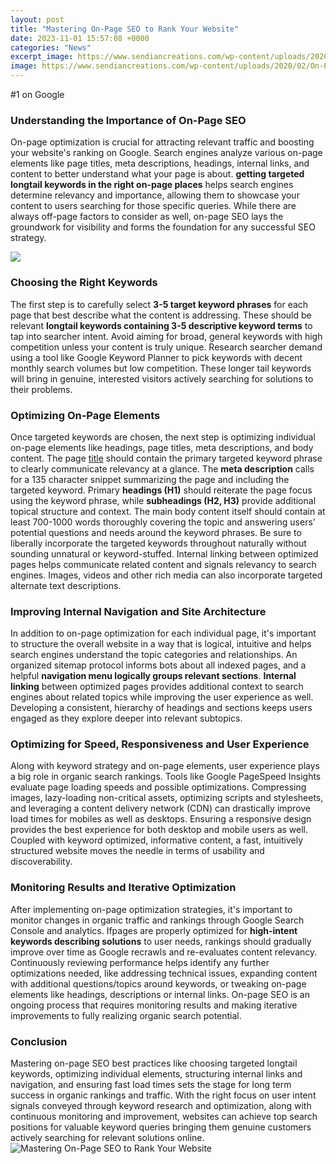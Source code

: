 ```yaml
---
layout: post
title: "Mastering On-Page SEO to Rank Your Website"
date: 2023-11-01 15:57:08 +0000
categories: "News"
excerpt_image: https://www.sendiancreations.com/wp-content/uploads/2020/02/On-Page-SEO-Factors-1024x912.png
image: https://www.sendiancreations.com/wp-content/uploads/2020/02/On-Page-SEO-Factors-1024x912.png
---
```

#1 on Google
### Understanding the Importance of On-Page SEO 
On-page optimization is crucial for attracting relevant traffic and boosting your website's ranking on Google. Search engines analyze various on-page elements like page titles, meta descriptions, headings, internal links, and content to better understand what your page is about. **getting targeted longtail keywords in the right on-page places** helps search engines determine relevancy and importance, allowing them to showcase your content to users searching for those specific queries. While there are always off-page factors to consider as well, on-page SEO lays the groundwork for visibility and forms the foundation for any successful SEO strategy.

![](https://miliamarketing.com/wp-content/uploads/2021/11/cluster-on-page-seo.jpg)
### Choosing the Right Keywords 
The first step is to carefully select **3-5 target keyword phrases** for each page that best describe what the content is addressing. These should be relevant **longtail keywords containing 3-5 descriptive keyword terms** to tap into searcher intent. Avoid aiming for broad, general keywords with high competition unless your content is truly unique. Research searcher demand using a tool like Google Keyword Planner to pick keywords with decent monthly search volumes but low competition. These longer tail keywords will bring in genuine, interested visitors actively searching for solutions to their problems.
### Optimizing On-Page Elements
Once targeted keywords are chosen, the next step is optimizing individual on-page elements like headings, page titles, meta descriptions, and body content. The page [title](https://fistore.mysenprints.com/collection/ahlers) should contain the primary targeted keyword phrase to clearly communicate relevancy at a glance. The **meta description** calls for a 135 character snippet summarizing the page and including the targeted keyword. Primary **headings (H1)** should reiterate the page focus using the keyword phrase, while **subheadings (H2, H3)** provide additional topical structure and context. 
The main body content itself should contain at least 700-1000 words thoroughly covering the topic and answering users' potential questions and needs around the keyword phrases. Be sure to liberally incorporate the targeted keywords throughout naturally without sounding unnatural or keyword-stuffed. Internal linking between optimized pages helps communicate related content and signals relevancy to search engines. Images, videos and other rich media can also incorporate targeted alternate text descriptions. 
### Improving Internal Navigation and Site Architecture
In addition to on-page optimization for each individual page, it's important to structure the overall website in a way that is logical, intuitive and helps search engines understand the topic categories and relationships. An organized sitemap protocol informs bots about all indexed pages, and a helpful **navigation menu logically groups relevant sections**. **Internal linking** between optimized pages provides additional context to search engines about related topics while improving the user experience as well. Developing a consistent, hierarchy of headings and sections keeps users engaged as they explore deeper into relevant subtopics.
### Optimizing for Speed, Responsiveness and User Experience 
Along with keyword strategy and on-page elements, user experience plays a big role in organic search rankings. Tools like Google PageSpeed Insights evaluate page loading speeds and possible optimizations. Compressing images, lazy-loading non-critical assets, optimizing scripts and stylesheets, and leveraging a content delivery network (CDN) can drastically improve load times for mobiles as well as desktops. Ensuring a responsive design provides the best experience for both desktop and mobile users as well. Coupled with keyword optimized, informative content, a fast, intuitively structured website moves the needle in terms of usability and discoverability.
### Monitoring Results and Iterative Optimization  
After implementing on-page optimization strategies, it's important to monitor changes in organic traffic and rankings through Google Search Console and analytics. Ifpages are properly optimized for **high-intent keywords describing solutions** to user needs, rankings should gradually improve over time as Google recrawls and re-evaluates content relevancy. Continuously reviewing performance helps identify any further optimizations needed, like addressing technical issues, expanding content with additional questions/topics around keywords, or tweaking on-page elements like headings, descriptions or internal links. On-page SEO is an ongoing process that requires monitoring results and making iterative improvements to fully realizing organic search potential.
### Conclusion
Mastering on-page SEO best practices like choosing targeted longtail keywords, optimizing individual elements, structuring internal links and navigation, and ensuring fast load times sets the stage for long term success in organic rankings and traffic. With the right focus on user intent signals conveyed through keyword research and optimization, along with continuous monitoring and improvement, websites can achieve top search positions for valuable keyword queries bringing them genuine customers actively searching for relevant solutions online.
![Mastering On-Page SEO to Rank Your Website](https://www.sendiancreations.com/wp-content/uploads/2020/02/On-Page-SEO-Factors-1024x912.png)